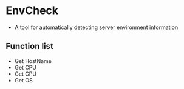 # EnvCheck
+ A tool for automatically detecting server environment information

## Function list
+ Get HostName
+ Get CPU
+ Get GPU
+ Get OS
